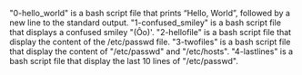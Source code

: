 "0-hello_world" is a bash script file that prints “Hello, World”, followed by a new line to the standard output.
"1-confused_smiley" is a bash script file that displays a confused smiley "(Ôo)'.
"2-hellofile" is a bash script file that display the content of the /etc/passwd file.
"3-twofiles" is a bash script file that display the content of "/etc/passwd" and "/etc/hosts".
"4-lastlines" is a bash script file that display the last 10 lines of "/etc/passwd".
